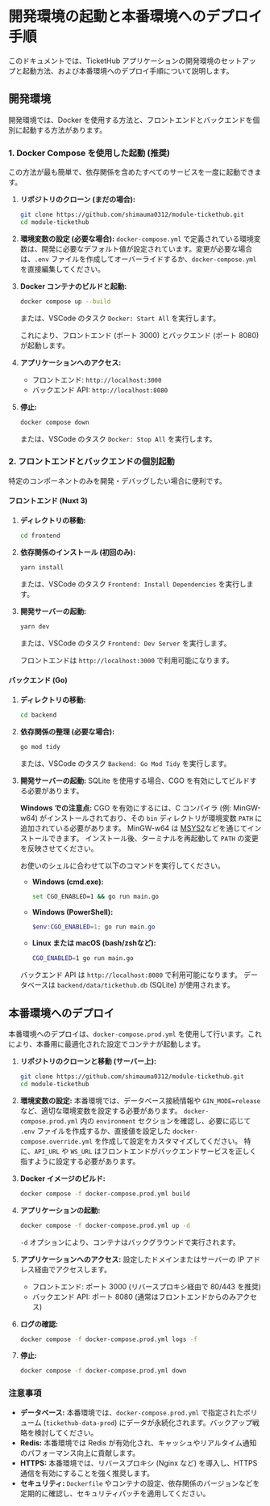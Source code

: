 # 開発環境の起動と本番環境へのデプロイ手順

このドキュメントでは、TicketHub アプリケーションの開発環境のセットアップと起動方法、および本番環境へのデプロイ手順について説明します。

## 開発環境

開発環境では、Docker を使用する方法と、フロントエンドとバックエンドを個別に起動する方法があります。

### 1. Docker Compose を使用した起動 (推奨)

この方法が最も簡単で、依存関係を含めたすべてのサービスを一度に起動できます。

1.  **リポジトリのクローン (まだの場合):**
    ```bash
    git clone https://github.com/shimauma0312/module-tickethub.git
    cd module-tickethub
    ```

2.  **環境変数の設定 (必要な場合):**
    `docker-compose.yml` で定義されている環境変数は、開発に必要なデフォルト値が設定されています。変更が必要な場合は、`.env` ファイルを作成してオーバーライドするか、`docker-compose.yml` を直接編集してください。

3.  **Docker コンテナのビルドと起動:**
    ```bash
    docker compose up --build
    ```
    または、VSCode のタスク `Docker: Start All` を実行します。

    これにより、フロントエンド (ポート 3000) とバックエンド (ポート 8080) が起動します。

4.  **アプリケーションへのアクセス:**
    *   フロントエンド: `http://localhost:3000`
    *   バックエンド API: `http://localhost:8080`

5.  **停止:**
    ```bash
    docker compose down
    ```
    または、VSCode のタスク `Docker: Stop All` を実行します。

### 2. フロントエンドとバックエンドの個別起動

特定のコンポーネントのみを開発・デバッグしたい場合に便利です。

#### フロントエンド (Nuxt 3)

1.  **ディレクトリの移動:**
    ```bash
    cd frontend
    ```

2.  **依存関係のインストール (初回のみ):**
    ```bash
    yarn install
    ```
    または、VSCode のタスク `Frontend: Install Dependencies` を実行します。

3.  **開発サーバーの起動:**
    ```bash
    yarn dev
    ```
    または、VSCode のタスク `Frontend: Dev Server` を実行します。

    フロントエンドは `http://localhost:3000` で利用可能になります。

#### バックエンド (Go)

1.  **ディレクトリの移動:**
    ```bash
    cd backend
    ```

2.  **依存関係の整理 (必要な場合):**
    ```bash
    go mod tidy
    ```
    または、VSCode のタスク `Backend: Go Mod Tidy` を実行します。

3.  **開発サーバーの起動:**
    SQLite を使用する場合、CGO を有効にしてビルドする必要があります。

    **Windows での注意点:**
    CGO を有効にするには、C コンパイラ (例: MinGW-w64) がインストールされており、その `bin` ディレクトリが環境変数 `PATH` に追加されている必要があります。
    MinGW-w64 は [MSYS2](https://www.msys2.org/)などを通じてインストールできます。
    インストール後、ターミナルを再起動して `PATH` の変更を反映させてください。

    お使いのシェルに合わせて以下のコマンドを実行してください。

    *   **Windows (cmd.exe):**
        ```bash
        set CGO_ENABLED=1 && go run main.go
        ```
    *   **Windows (PowerShell):**
        ```powershell
        $env:CGO_ENABLED=1; go run main.go
        ```
    *   **Linux または macOS (bash/zshなど):**
        ```bash
        CGO_ENABLED=1 go run main.go
        ```

    バックエンド API は `http://localhost:8080` で利用可能になります。
    データベースは `backend/data/tickethub.db` (SQLite) が使用されます。

## 本番環境へのデプロイ

本番環境へのデプロイは、`docker-compose.prod.yml` を使用して行います。これにより、本番用に最適化された設定でコンテナが起動します。

1.  **リポジトリのクローンと移動 (サーバー上):**
    ```bash
    git clone https://github.com/shimauma0312/module-tickethub.git
    cd module-tickethub
    ```

2.  **環境変数の設定:**
    本番環境では、データベース接続情報や `GIN_MODE=release` など、適切な環境変数を設定する必要があります。
    `docker-compose.prod.yml` 内の `environment` セクションを確認し、必要に応じて `.env` ファイルを作成するか、直接値を設定した `docker-compose.override.yml` を作成して設定をカスタマイズしてください。
    特に、`API_URL` や `WS_URL` はフロントエンドがバックエンドサービスを正しく指すように設定する必要があります。

3.  **Docker イメージのビルド:**
    ```bash
    docker compose -f docker-compose.prod.yml build
    ```

4.  **アプリケーションの起動:**
    ```bash
    docker compose -f docker-compose.prod.yml up -d
    ```
    `-d` オプションにより、コンテナはバックグラウンドで実行されます。

5.  **アプリケーションへのアクセス:**
    設定したドメインまたはサーバーの IP アドレス経由でアクセスします。
    *   フロントエンド: ポート 3000 (リバースプロキシ経由で 80/443 を推奨)
    *   バックエンド API: ポート 8080 (通常はフロントエンドからのみアクセス)

6.  **ログの確認:**
    ```bash
    docker compose -f docker-compose.prod.yml logs -f
    ```

7.  **停止:**
    ```bash
    docker compose -f docker-compose.prod.yml down
    ```

### 注意事項

*   **データベース:** 本番環境では、`docker-compose.prod.yml` で指定されたボリューム (`tickethub-data-prod`) にデータが永続化されます。バックアップ戦略を検討してください。
*   **Redis:** 本番環境では Redis が有効化され、キャッシュやリアルタイム通知のパフォーマンス向上に貢献します。
*   **HTTPS:** 本番環境では、リバースプロキシ (Nginx など) を導入し、HTTPS 通信を有効にすることを強く推奨します。
*   **セキュリティ:** `Dockerfile` やコンテナの設定、依存関係のバージョンなどを定期的に確認し、セキュリティパッチを適用してください。

